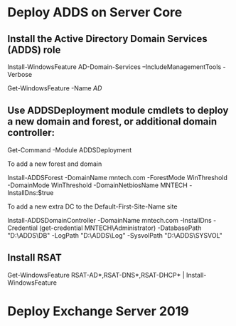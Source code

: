 
# Deploy ADDS on Server Core

## Install the Active Directory Domain Services (ADDS) role
Install-WindowsFeature AD-Domain-Services –IncludeManagementTools -Verbose

Get-WindowsFeature -Name *AD*

## Use ADDSDeployment module cmdlets to deploy a new domain and forest, or additional domain controller:

Get-Command -Module ADDSDeployment

To add a new forest and domain

Install-ADDSForest -DomainName mntech.com -ForestMode WinThreshold  -DomainMode WinThreshold  -DomainNetbiosName MNTECH -InstallDns:$true

To add a new extra DC to the Default-First-Site-Name site

Install-ADDSDomainController -DomainName mntech.com -InstallDns -Credential (get-credential MNTECH\Administrator) -DatabasePath "D:\ADDS\DB" -LogPath "D:\ADDS\Log" -SysvolPath "D:\ADDS\SYSVOL"


## Install RSAT

Get-WindowsFeature RSAT-AD*,RSAT-DNS*,RSAT-DHCP* | Install-WindowsFeature

# Deploy Exchange Server 2019
